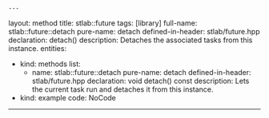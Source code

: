 	---
layout: method
title: stlab::future
tags: [library]
full-name: stlab::future::detach
pure-name: detach
defined-in-header: stlab/future.hpp 
declaration: detach()
description: Detaches the associated tasks from this instance.
entities:
  - kind: methods
    list:
      - name: stlab::future::detach
        pure-name: detach
        defined-in-header: stlab/future.hpp 
        declaration: void detach() const
        description: Lets the current task run  and detaches it from this instance.
  - kind: example
    code: NoCode
---